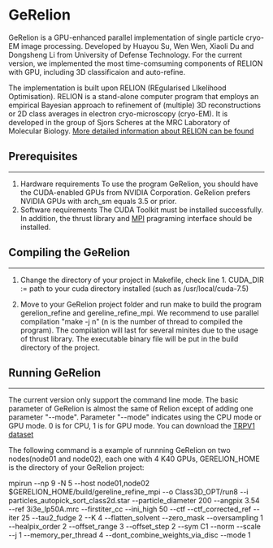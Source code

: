 # GeRelion

GeRelion is a GPU-enhanced parallel implementation of single particle cryo-EM image processing.
Developed by Huayou Su, Wen Wen, Xiaoli Du and Dongsheng Li from University of Defense Technology. 
For the current version, we implemented 
the most time-comsuming components of RELION with GPU, including 3D classificaion and auto-refine.

The implementation is built upon RELION (REgularised LIkelihood Optimisation).
RELION is a stand-alone computer program that employs an empirical Bayesian approach to refinement of (multiple) 3D reconstructions or 2D class averages in electron cryo-microscopy (cryo-EM). It is developed in the group of Sjors Scheres at the MRC Laboratory of Molecular Biology.
[More detailed information about RELION can be found](http://www2.mrc-lmb.cam.ac.uk/relion/index.php/Main_Page)


## Prerequisites
----------------
1. Hardware requirements
To use the program GeRelion, you should have the CUDA-enabled GPUs from NVIDIA Corporation.
GeRelion prefers NVIDIA GPUs with arch_sm equals 3.5 or prior.
2. Software requirements
The CUDA Toolkit must be installed successfully. In addition,
the thrust library and [MPI](https://www.open-mpi.org/) pragraming interface should be installed. 

 
## Compiling the GeRelion
-------------------------
1. Change the directory of your project in Makefile, check line 1.
CUDA_DIR := path to your cuda directory installed (such as /usr/local/cuda-7.5) 

2. Move to your GeRelion project folder and run make to build the program gerelion_refine and gereline_refine_mpi.
We recommend to use parallel compilation "make -j n" (n is the number of thread to compiled the program).
The compilation will last for several minites due to the usage of thrust library. 
The executable binary file will be put in the build directory of the project. 

## Running GeRelion
-------------------
The current version only support the command line mode. The basic parameter of GeRelion
is almost the same of Relion except of adding one parameter "--mode". 
Parameter "--mode" indicates using the CPU mode or GPU mode. 0 is for CPU, 1 is for GPU mode.
You can download the [TRPV1 dataset](https://www.ebi.ac.uk/pdbe/emdb/empiar/entry/10005/)

The following command is a example of runnning GeRelion on two nodes(node01 and node02), each one with 4 K40 GPUs, GERELION_HOME is the directory of your GeRelion project:

mpirun --np 9 -N 5 --host node01,node02 $GERELION_HOME/build/gereline_refine_mpi --o Class3D_OPT/run8 --i particles_autopick_sort_class2d.star --particle_diameter 200 --angpix 3.54 --ref 3i3e_lp50A.mrc --firstiter_cc --ini_high 50 --ctf --ctf_corrected_ref --iter 25 --tau2_fudge 2 --K 4 --flatten_solvent --zero_mask --oversampling 1 --healpix_order 2 --offset_range 3 --offset_step 2 --sym C1 --norm --scale  --j 1 --memory_per_thread 4 --dont_combine_weights_via_disc --mode 1



